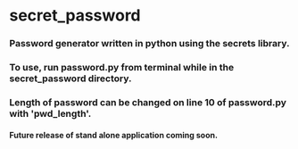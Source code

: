 # secret_password
### Password generator written in python using the secrets library.
### To use, run password.py from terminal while in the secret_password directory.
### Length of password can be changed on line 10 of password.py with 'pwd_length'.

#### Future release of stand alone application coming soon.
